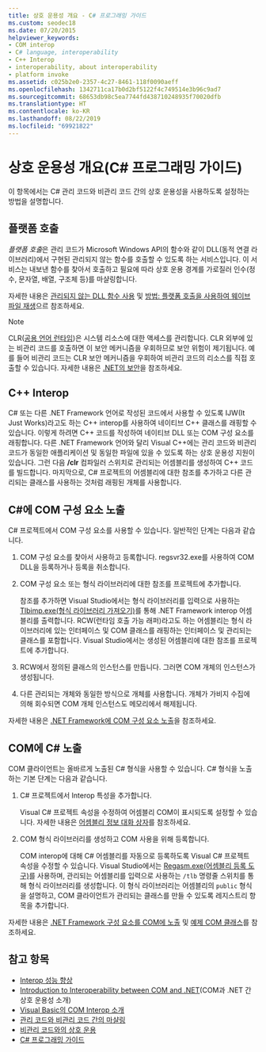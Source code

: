 ```yaml
---
title: 상호 운용성 개요 - C# 프로그래밍 가이드
ms.custom: seodec18
ms.date: 07/20/2015
helpviewer_keywords:
- COM interop
- C# language, interoperability
- C++ Interop
- interoperability, about interoperability
- platform invoke
ms.assetid: c025b2e0-2357-4c27-8461-118f0090aeff
ms.openlocfilehash: 1342711ca17b0d2bf5122f4c749514e3b96c9ad7
ms.sourcegitcommit: 68653db98c5ea7744fd438710248935f70020dfb
ms.translationtype: HT
ms.contentlocale: ko-KR
ms.lasthandoff: 08/22/2019
ms.locfileid: "69921822"
---
```

# <a name="interoperability-overview-c-programming-guide"></a>상호 운용성 개요(C# 프로그래밍 가이드)
이 항목에서는 C# 관리 코드와 비관리 코드 간의 상호 운용성을 사용하도록 설정하는 방법을 설명합니다.  
  
## <a name="platform-invoke"></a>플랫폼 호출  
 *플랫폼 호출*은 관리 코드가 Microsoft Windows API의 함수와 같이 DLL(동적 연결 라이브러리)에서 구현된 관리되지 않는 함수를 호출할 수 있도록 하는 서비스입니다. 이 서비스는 내보낸 함수를 찾아서 호출하고 필요에 따라 상호 운용 경계를 가로질러 인수(정수, 문자열, 배열, 구조체 등)를 마샬링합니다.  
  
 자세한 내용은 [관리되지 않는 DLL 함수 사용](../../../framework/interop/consuming-unmanaged-dll-functions.md) 및 [방법: 플랫폼 호출을 사용하여 웨이브 파일 재생](./how-to-use-platform-invoke-to-play-a-wave-file.md)으르 참조하세요.  
  
> [!NOTE]
> CLR([공용 언어 런타임](../../../standard/clr.md))은 시스템 리소스에 대한 액세스를 관리합니다. CLR 외부에 있는 비관리 코드를 호출하면 이 보안 메커니즘을 우회하므로 보안 위험이 제기됩니다. 예를 들어 비관리 코드는 CLR 보안 메커니즘을 우회하여 비관리 코드의 리소스를 직접 호출할 수 있습니다. 자세한 내용은 [.NET의 보안](../../../standard/security/index.md)을 참조하세요.  
  
## <a name="c-interop"></a>C++ Interop  
 C# 또는 다른 .NET Framework 언어로 작성된 코드에서 사용할 수 있도록 IJW(It Just Works)라고도 하는 C++ interop를 사용하여 네이티브 C++ 클래스를 래핑할 수 있습니다. 이렇게 하려면 C++ 코드를 작성하여 네이티브 DLL 또는 COM 구성 요소를 래핑합니다. 다른 .NET Framework 언어와 달리 Visual C++에는 관리 코드와 비관리 코드가 동일한 애플리케이션 및 동일한 파일에 있을 수 있도록 하는 상호 운용성 지원이 있습니다. 그런 다음 **/clr** 컴파일러 스위치로 관리되는 어셈블리를 생성하여 C++ 코드를 빌드합니다. 마지막으로, C# 프로젝트의 어셈블리에 대한 참조를 추가하고 다른 관리되는 클래스를 사용하는 것처럼 래핑된 개체를 사용합니다.  
  
## <a name="exposing-com-components-to-c"></a>C\#에 COM 구성 요소 노출
 C# 프로젝트에서 COM 구성 요소를 사용할 수 있습니다. 일반적인 단계는 다음과 같습니다.  
  
1. COM 구성 요소를 찾아서 사용하고 등록합니다. regsvr32.exe를 사용하여 COM DLL을 등록하거나 등록을 취소합니다.  
  
2. COM 구성 요소 또는 형식 라이브러리에 대한 참조를 프로젝트에 추가합니다.  
  
     참조를 추가하면 Visual Studio에서는 형식 라이브러리를 입력으로 사용하는 [Tlbimp.exe(형식 라이브러리 가져오기)](../../../framework/tools/tlbimp-exe-type-library-importer.md)를 통해 .NET Framework interop 어셈블리를 출력합니다. RCW(런타임 호출 가능 래퍼)라고도 하는 어셈블리는 형식 라이브러리에 있는 인터페이스 및 COM 클래스를 래핑하는 인터페이스 및 관리되는 클래스를 포함합니다. Visual Studio에서는 생성된 어셈블리에 대한 참조를 프로젝트에 추가합니다.  
  
3. RCW에서 정의된 클래스의 인스턴스를 만듭니다. 그러면 COM 개체의 인스턴스가 생성됩니다.  
  
4. 다른 관리되는 개체와 동일한 방식으로 개체를 사용합니다. 개체가 가비지 수집에 의해 회수되면 COM 개체 인스턴스도 메모리에서 해제됩니다.  
  
 자세한 내용은 [.NET Framework에 COM 구성 요소 노출](../../../framework/interop/exposing-com-components.md)을 참조하세요.  
  
## <a name="exposing-c-to-com"></a>COM에 C# 노출  
 COM 클라이언트는 올바르게 노출된 C# 형식을 사용할 수 있습니다. C# 형식을 노출하는 기본 단계는 다음과 같습니다.  
  
1. C# 프로젝트에서 Interop 특성을 추가합니다.  
  
     Visual C# 프로젝트 속성을 수정하여 어셈블리 COM이 표시되도록 설정할 수 있습니다. 자세한 내용은 [어셈블리 정보 대화 상자](/visualstudio/ide/reference/assembly-information-dialog-box)를 참조하세요.  
  
2. COM 형식 라이브러리를 생성하고 COM 사용을 위해 등록합니다.  
  
     COM interop에 대해 C# 어셈블리를 자동으로 등록하도록 Visual C# 프로젝트 속성을 수정할 수 있습니다. Visual Studio에서는 [Regasm.exe(어셈블리 등록 도구)](../../../framework/tools/regasm-exe-assembly-registration-tool.md)를 사용하며, 관리되는 어셈블리를 입력으로 사용하는 `/tlb` 명령줄 스위치를 통해 형식 라이브러리를 생성합니다. 이 형식 라이브러리는 어셈블리의 `public` 형식을 설명하고, COM 클라이언트가 관리되는 클래스를 만들 수 있도록 레지스트리 항목을 추가합니다.  
  
 자세한 내용은 [.NET Framework 구성 요소를 COM에 노출](../../../framework/interop/exposing-dotnet-components-to-com.md) 및 [예제 COM 클래스](./example-com-class.md)를 참조하세요.  
  
## <a name="see-also"></a>참고 항목

- [Interop 성능 향상](https://docs.microsoft.com/previous-versions/msp-n-p/ff647812%28v=pandp.10%29)
- [Introduction to Interoperability between COM and .NET](/office/client-developer/outlook/pia/introduction-to-interoperability-between-com-and-net)(COM과 .NET 간 상호 운용성 소개)
- [Visual Basic의 COM Interop 소개](../../../visual-basic/programming-guide/com-interop/introduction-to-com-interop.md)
- [관리 코드와 비관리 코드 간의 마샬링](../../../framework/interop/interop-marshaling.md)
- [비관리 코드와의 상호 운용](../../../framework/interop/index.md)
- [C# 프로그래밍 가이드](../index.md)

